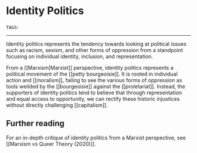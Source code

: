 # Identity Politics
`TAGS`: 

---
Identity politics represents the tendency towards looking at political issues such as racism, sexism, and other forms of oppression from a standpoint focusing on individual identity, inclusion, and representation.

From a [[Marxism|Marxist]] perspective, identity politics represents a political movement of the [[petty bourgeoisie]]. It is rooted in individual action and [[moralism]], failing to see the various forms of oppression as tools weilded by the [[bourgeoisie]] against the [[proletariat]]. Instead, the supporters of identity politics tend to believe that through representation and equal access to opportunity, we can rectify these historic injustices without directly challenging [[capitalism]]. 

## Further reading
For an in-depth critique of identity politics from a Marxist perspective, see [[Marxism vs Queer Theory (2020)]]. 